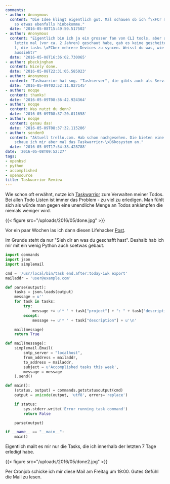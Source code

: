 ```yaml
---
comments:
- author: Anonymous
  content: "Die Idee klingt eigentlich gut. Mal schauen ob ich f\xFCr meine Todo-Listen
    so etwas ebenfalls hinbekomme."
  date: '2016-05-08T15:49:50.517502'
- author: Anonymous
  content: "Eigentlich bin ich ja ein grosser fan von CLI tools, aber als ich das
    letzte mal (vor ca. 2 Jahren) geschaut habe, gab es keine gescheite M\xF6glichkeit
    l, die tasks \xFCber mehrere Devices zu syncen. Weisst du was, wie es da aktuell
    aussieht?"
  date: '2016-05-08T16:36:02.730065'
- author: pbeckingham
  content: Nicely done.
  date: '2016-05-08T22:31:05.585023'
- author: Anonymous
  content: 'Taskwarrior hat sog. "Taskserver", die gibts auch als Service: https://freecinc.com/about'
  date: '2016-05-09T02:52:11.827145'
- author: noqqe
  content: thanks!
  date: '2016-05-09T08:36:42.924364'
- author: noqqe
  content: Was nutzt du denn?
  date: '2016-05-09T08:37:20.011658'
- author: noqqe
  content: genau das!
  date: '2016-05-09T08:37:32.115206'
- author: senden9
  content: "Aktuell trello.com. Hab schon nachgesehen. Die bieten eine API an. Eventuell
    schaue ich mir aber mal das Taskwarrior-\xD6kosystem an."
  date: '2016-05-09T17:54:38.428788'
date: '2016-05-08T09:52:27'
tags:
- openbsd
- python
- accomplished
- opensource
title: Taskwarrior Review
---
```


Wie schon oft erwähnt, nutze ich [Taskwarrior](https://taskwarrior.org) zum
Verwalten meiner Todos. Bei allen Todo Listen ist immer das Problem - zu
viel zu erledigen. Man fühlt sich als würde man gegen eine unendliche Menge
an Todos ankämpfen die niemals weniger wird.

{{< figure src="/uploads/2016/05/done.jpg" >}}

Vor ein paar Wochen las ich dann diesen Lifehacker
[Post](http://lifehacker.com/5960794/keep-your-completed-to-do-lists-on-a-done-wall-to-stay-motivated).

Im Grunde steht da nur "Sieh dir an was du geschafft hast". Deshalb hab ich
mir mit ein wenig Python auch soetwas gebaut.

``` python
import commands
import json
import simplemail

cmd = '/usr/local/bin/task end.after:today-1wk export'
mailaddr = 'user@example.com'

def parse(output):
    tasks = json.loads(output)
    message = u''
    for task in tasks:
        try:
            message += u'* ' + task["project"] + ": " + task["description"] + u'\n'
        except:
            message += u'* ' + task["description"] + u'\n'

    mail(message)
    return True

def mail(message):
    simplemail.Email(
        smtp_server = "localhost",
        from_address = mailaddr,
        to_address = mailaddr,
        subject = u'Accomplished tasks this week',
        message = message
    ).send()

def main():
    (status, output) = commands.getstatusoutput(cmd)
    output = unicode(output, 'utf8', errors='replace')

    if status:
        sys.stderr.write('Error running task command')
        return False

    parse(output)

if __name__ == "__main__":
    main()
```

Eigentlich mailt es mir nur die Tasks, die ich innerhalb der letzten
7 Tage erledigt habe.

{{< figure src="/uploads/2016/05/done2.jpg" >}}

Per Cronjob schicke ich mir diese Mail am Freitag um 19:00. Gutes Gefühl
die Mail zu lesen.
